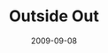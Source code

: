 ---
layout: music 
title: "Outside Out"
series: "Inside Out"
date: 2009-09-08 
description: "Brian Tome talks with Bret Sims, Jean-Robert Cadet and Joan Conn about some of the great things happening outside of crossroads."
audio: "http://s3.amazonaws.com/crossroadsaudiomessages/InsideOut4.mp3"
audio-duration: "35:40"
src: "http://www.crossroads.net/players/media/mediumHz/InsideOut_190x110.jpg"
---